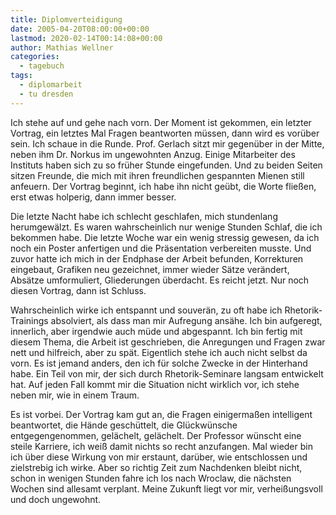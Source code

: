 ```yaml
---
title: Diplomverteidigung
date: 2005-04-20T08:00:00+00:00
lastmod: 2020-02-14T00:14:08+00:00
author: Mathias Wellner
categories:
  - tagebuch
tags:
  - diplomarbeit
  - tu dresden
---
```

Ich stehe auf und gehe nach vorn. Der Moment ist gekommen, ein letzter Vortrag, ein letztes Mal Fragen beantworten müssen, dann wird es vorüber sein. Ich schaue in die Runde. Prof. Gerlach sitzt mir gegenüber in der Mitte, neben ihm Dr. Norkus im ungewohnten Anzug. Einige Mitarbeiter des Instituts haben sich zu so früher Stunde eingefunden. Und zu beiden Seiten sitzen Freunde, die mich mit ihren freundlichen gespannten Mienen still anfeuern. Der Vortrag beginnt, ich habe ihn nicht geübt, die Worte fließen, erst etwas holperig, dann immer besser.

Die letzte Nacht habe ich schlecht geschlafen, mich stundenlang herumgewälzt. Es waren wahrscheinlich nur wenige Stunden Schlaf, die ich bekommen habe. Die letzte Woche war ein wenig stressig gewesen, da ich noch ein Poster anfertigen und die Präsentation verbereiten musste. Und zuvor hatte ich mich in der Endphase der Arbeit befunden, Korrekturen eingebaut, Grafiken neu gezeichnet, immer wieder Sätze verändert, Absätze umformuliert, Gliederungen überdacht. Es reicht jetzt. Nur noch diesen Vortrag, dann ist Schluss.

Wahrscheinlich wirke ich entspannt und souverän, zu oft habe ich Rhetorik-Trainings absolviert, als dass man mir Aufregung ansähe. Ich bin aufgeregt, innerlich, aber irgendwie auch müde und abgespannt. Ich bin fertig mit diesem Thema, die Arbeit ist geschrieben, die Anregungen und Fragen zwar nett und hilfreich, aber zu spät. Eigentlich stehe ich auch nicht selbst da vorn. Es ist jemand anders, den ich für solche Zwecke in der Hinterhand habe. Ein Teil von mir, der sich durch Rhetorik-Seminare langsam entwickelt hat. Auf jeden Fall kommt mir die Situation nicht wirklich vor, ich stehe neben mir, wie in einem Traum.

Es ist vorbei. Der Vortrag kam gut an, die Fragen einigermaßen intelligent beantwortet, die Hände geschüttelt, die Glückwünsche entgegengenommen, gelächelt, gelächelt. Der Professor wünscht eine steile Karriere, ich weiß damit nichts so recht anzufangen. Mal wieder bin ich über diese Wirkung von mir erstaunt, darüber, wie entschlossen und zielstrebig ich wirke. Aber so richtig Zeit zum Nachdenken bleibt nicht, schon in wenigen Stunden fahre ich los nach Wroclaw, die nächsten Wochen sind allesamt verplant. Meine Zukunft liegt vor mir, verheißungsvoll und doch ungewohnt.